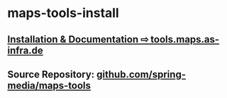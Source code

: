 # maps-tools-install

## [Installation & Documentation ⇨ tools.maps.as-infra.de](https://tools.maps.as-infra.de)
## Source Repository: [github.com/spring-media/maps-tools](https://github.com/spring-media/maps-tools)

